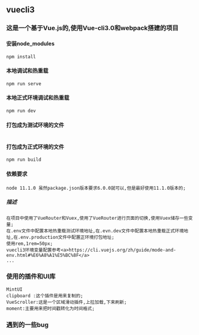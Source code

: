 ## vuecli3
### 这是一个基于Vue.js的,使用Vue-cli3.0和webpack搭建的项目

#### 安装node_modules
```
npm install
```
#### 本地调试和热重载
```
npm run serve
```
#### 本地正式环境调试和热重载
```
npm run dev
```
#### 打包成为测试环境的文件
```

```
#### 打包成为正式环境的文件
```
npm run build
```
#### 依赖要求
    node 11.1.0 虽然package.json版本要求6.0.0就可以,但是最好使用11.1.0版本的;
##### 描述    
    在项目中使用了VueRouter和Vuex,使用了VueRouter进行页面的切换,使用Vuex储存一些变量;
    在.env文件中配置本地热重载测试环境地址,在.evn.dev文件中配置本地热重载正式环境地址,在.env.production文件中配置正环境打包地址;
    使用rem,1rem=50px;
    vuecli3环境变量配置参考<a>https://cli.vuejs.org/zh/guide/mode-and-env.html#%E6%A8%A1%E5%BC%8F</a>
    ...   

### 使用的插件和UI库
    MintUI
    clipboard :这个插件是用来复制的;
    VueScroller:这是一个区域滑动插件,上拉加载,下来刷新;
    moment:主要用来把时间戳转化为时间格式;

### 遇到的一些bug
####
